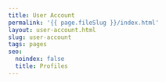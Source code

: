 ```yaml
---
title: User Account
permalink: '{{ page.fileSlug }}/index.html'
layout: user-account.html
slug: user-account
tags: pages
seo:
  noindex: false
  title: Profiles
---
```



